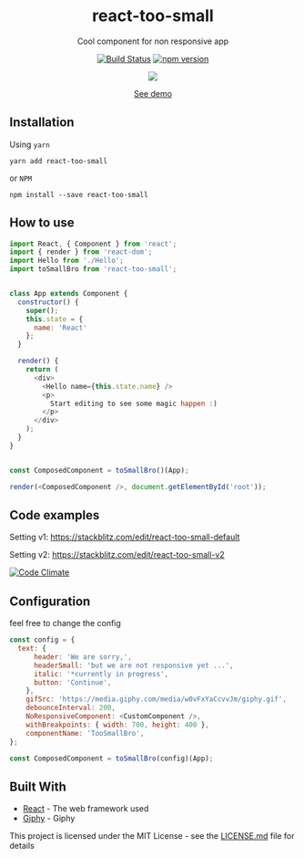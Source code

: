 <h1 align="center"> react-too-small</h1>
<p align="center">Cool component for non responsive app</p>

<p align="center"><a href="https://react-too-small.netlify.com/">
<img src="https://api.travis-ci.org/digilifecz123/react-too-small.svg" alt="Build Status" /></a>
<a href="https://www.npmjs.com/package/react-motion-menu">
<img src="https://img.shields.io/npm/v/react-too-small.svg" alt="npm version" /></a> 
</p>

<p align="center"><img src ="https://media.giphy.com/media/3o7WINcHQNYNQ8C9s4/giphy.gif?raw=true" /></p>

<p align="center"><a href='https://stackblitz.com/edit/react-too-small-default'>See demo</a></p>


## Installation

Using `yarn`

```
yarn add react-too-small
```

or `NPM`

````
npm install --save react-too-small
````

## How to use

````js
import React, { Component } from 'react';
import { render } from 'react-dom';
import Hello from './Hello';
import toSmallBro from 'react-too-small';


class App extends Component {
  constructor() {
    super();
    this.state = {
      name: 'React'
    };
  }

  render() {
    return (
      <div>
        <Hello name={this.state.name} />
        <p>
          Start editing to see some magic happen :)
        </p>
      </div>
    );
  }
}


const ComposedComponent = toSmallBro()(App);

render(<ComposedComponent />, document.getElementById('root'));
````

## Code examples
Setting v1: https://stackblitz.com/edit/react-too-small-default

Setting v2: https://stackblitz.com/edit/react-too-small-v2


[![Code Climate](https://media.giphy.com/media/xThtan8PVMww4pu2EE/giphy.gif)](https://stackblitz.com/edit/react-too-small-v2)



## Configuration
feel free to change the config

````js
const config = {
  text: {
      header: 'We are sorry,',
      headerSmall: 'but we are not responsive yet ...',
      italic: '*currently in progress',
      button: 'Continue',
    },
    gifSrc: 'https://media.giphy.com/media/w0vFxYaCcvvJm/giphy.gif',
    debounceInterval: 200,
    NoResponsiveComponent: <CustomComponent />,
    withBreakpoints: { width: 700, height: 400 },
    componentName: 'TooSmallBro',
};

const ComposedComponent = toSmallBro(config)(App);
````


## Built With

* [React](https://github.com/facebook/react) - The web framework used
* [Giphy](https://giphy.com/) - Giphy


This project is licensed under the MIT License - see the [LICENSE.md](LICENSE.md) file for details